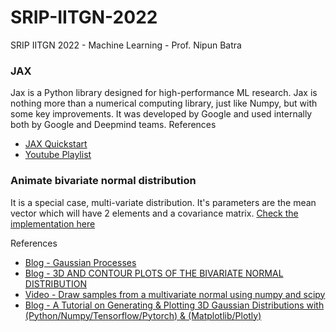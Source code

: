 # SRIP-IITGN-2022
SRIP IITGN 2022 - Machine Learning - Prof. Nipun Batra

### JAX
Jax is a Python library designed for high-performance ML research. Jax is nothing more than a numerical computing library, just like Numpy, but with some key improvements. It was developed by Google and used internally both by Google and Deepmind teams.
References
 * [JAX Quickstart](https://jax.readthedocs.io/en/latest/notebooks/quickstart.html)
 * [Youtube Playlist](https://youtube.com/playlist?list=PLBoQnSflObckOARbMK9Lt98Id0AKcZurq)

### Animate bivariate normal distribution
It is a special case, multi-variate distribution. It's parameters are the mean vector which will have 2 elements and a covariance matrix.
[Check the implementation here](https://github.com/Khushm/SRIP-IITGN-2022/blob/main/Animate%20Bivariate%20Normal%20Distribution.ipynb)

References
  * [Blog - Gaussian Processes](https://nipunbatra.github.io/blog/ml/2019/08/20/Gaussian-Processes.html)
  * [Blog - 3D AND CONTOUR PLOTS OF THE BIVARIATE NORMAL DISTRIBUTION](https://datasciencegenie.com/3d-contour-plots-of-bivariate-normal-distribution/)
  * [Video - Draw samples from a multivariate normal using numpy and scipy](https://www.youtube.com/watch?v=ppd4c96hHH8)
  * [Blog - A Tutorial on Generating & Plotting 3D Gaussian Distributions with (Python/Numpy/Tensorflow/Pytorch) & (Matplotlib/Plotly)](https://towardsdatascience.com/a-python-tutorial-on-generating-and-plotting-a-3d-guassian-distribution-8c6ec6c41d03)




